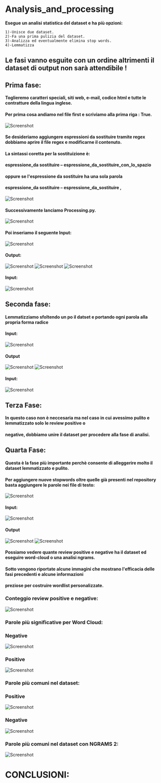 # Analysis_and_processing
 
 __Esegue un analisi statistica del dataset e ha più opzioni:__ 
     
    1)-Unisce due dataset.
    2)-Fa una prima pulizia del dataset.
    3)-Analizza ed eventualmente elimina stop words.
    4)-Lemmatizza

## Le fasi vanno esguite con un ordine altrimenti il dataset di output non sarà attendibile !
## Prima fase:
#### Toglieremo caratteri speciali, siti web, e-mail, codice html e tutte le contratture della lingua inglese.
#### Per prima cosa andiamo nel file first e scriviamo alla prima riga : True.
![Screenshot](MyScripts/OUTPUTS/Fasi_di_pulizia/1a_Fase_file_first.png)
#### Se desideriamo aggiungere espressioni da sostituire tramite regex dobbiamo aprire il file regex e modificarne il contenuto.
#### La sintassi coretta per la sostituizione è:
#### espressione_da sostituire – espressione_da_sostituire_con_lo_spazio
#### oppure se l'espressione da sostituire ha una sola parola
#### espressione_da sostituire – espressione_da_sostituire ,
![Screenshot](MyScripts/OUTPUTS/Fasi_di_pulizia/util.png)
#### Successivamente lanciamo Processing.py.
![Screenshot](MyScripts/OUTPUTS/Fasi_di_pulizia/1a_Fase_lunch.png)
#### Poi inseriamo il seguente Input:
![Screenshot](MyScripts/OUTPUTS/Fasi_di_pulizia/1a_Fase.png)
#### Output:
![Screenshot](MyScripts/OUTPUTS/Fasi_di_pulizia/1a_Fase_output1.png)
![Screenshot](MyScripts/OUTPUTS/Fasi_di_pulizia/1a_Fase_outputb.png)
![Screenshot](MyScripts/OUTPUTS/Fasi_di_pulizia/1a_Fase_output2.png)
#### Input:
![Screenshot](MyScripts/OUTPUTS/Fasi_di_pulizia/1a_Fase_input.png)

## Seconda fase:
#### Lemmatizziamo sfoltendo un po il datset e portando ogni parola alla propria forma radice
#### Input:
![Screenshot](MyScripts/OUTPUTS/lemmatizzazione/2a_Fase_input.png)
#### Output
![Screenshot](MyScripts/OUTPUTS/lemmatizzazione/2a_Fase_output1.png)
![Screenshot](MyScripts/OUTPUTS/lemmatizzazione/2a_Fase_output2.png)
#### Input:
![Screenshot](MyScripts/OUTPUTS/Fasi_di_pulizia/1a_Fase_input.png)

## Terza Fase:
#### In questo caso non è neccesaria ma nel caso in cui avessimo pulito e lemmatizzato solo le review positive o 
#### negative, dobbiamo unire il dataset per procedere alla fase di analisi.

## Quarta Fase:
#### Questa è la fase più importante perchè consente di alleggerire molto il dataset lemmatizzato e pulito.
#### Per aggiungere nuove stopwords oltre quelle già presenti nel repository basta aggiungere le parole nei file di testo:
![Screenshot](MyScripts/OUTPUTS/stopwords/stopwords.png)
#### Input:
![Screenshot](MyScripts/OUTPUTS/4a_Fase/4a_Fase_input.png)
#### Output
![Screenshot](MyScripts/OUTPUTS/4a_Fase/4a_Fase_output.png)
![Screenshot](MyScripts/OUTPUTS/4a_Fase/4a_Fase_output1.png)
#### Possiamo vedere quante review positive e negative ha il dataset ed eseguire word-cloud o una analisi ngrams.
#### Sotto vengono riportate alcune immagini che mostrano l'efficacia delle fasi precedenti e alcune informazioni 
#### preziose per costruire wordlist personalizzate.

### Conteggio review positive e negative:
![Screenshot](MyScripts/OUTPUTS/count_negative_positive.png)

### Parole più significative per Word Cloud:
### Negative
![Screenshot](MyScripts/OUTPUTS/word_cloud_negative.png)
### Positive
![Screenshot](MyScripts/OUTPUTS/word_cloud_positive.png)

### Parole più comuni nel dataset:
### Positive
![Screenshot](MyScripts/OUTPUTS/most_common50_positive.png)
### Negative
![Screenshot](MyScripts/OUTPUTS/most_common_negative.png)

### Parole più comuni nel dataset con NGRAMS 2:
![Screenshot](MyScripts/OUTPUTS/ngrams2_negative_top50.png)

# CONCLUSIONI:
